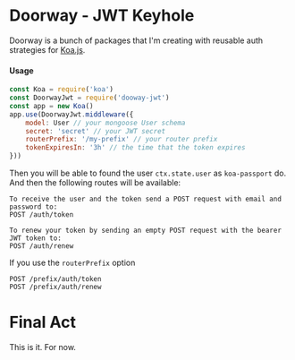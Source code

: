 # Doorway - JWT Keyhole

Doorway is a bunch of packages that I'm creating with reusable auth strategies for [Koa.js](https://koajs.com/).

#### Usage

```js
const Koa = require('koa')
const DoorwayJwt = require('dooway-jwt')
const app = new Koa()
app.use(DoorwayJwt.middleware({
    model: User // your mongoose User schema
    secret: 'secret' // your JWT secret
    routerPrefix: '/my-prefix' // your router prefix
    tokenExpiresIn: '3h' // the time that the token expires
}))
```

Then you will be able to found the user ``ctx.state.user`` as ``koa-passport`` do. And then the following routes will be available:

```
To receive the user and the token send a POST request with email and password to:
POST /auth/token

To renew your token by sending an empty POST request with the bearer JWT token to:
POST /auth/renew
```

If you use the ``routerPrefix`` option

```
POST /prefix/auth/token
POST /prefix/auth/renew
```

# Final Act

This is it. For now.
